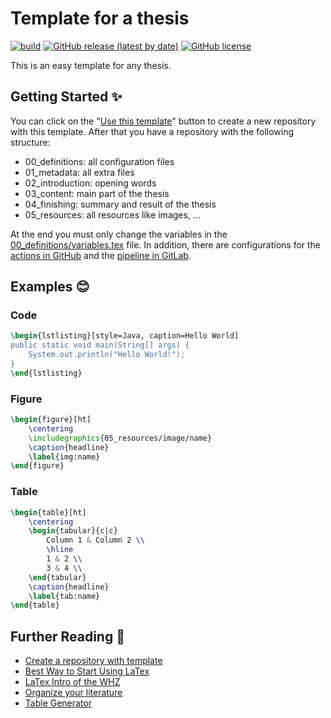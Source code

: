 # Template for a thesis

[![build](https://github.com/flaxel/thesis_template/workflows/build/badge.svg)](https://github.com/flaxel/thesis_template/actions)
[![GitHub release (latest by date)](https://img.shields.io/github/v/release/flaxel/thesis_template)](https://github.com/flaxel/thesis_template/releases)
[![GitHub license](https://img.shields.io/github/license/flaxel/thesis_template)](https://github.com/flaxel/thesis_template/blob/master/LICENSE)

This is an easy template for any thesis.

## Getting Started ✨

You can click on the "[Use this template](https://github.com/flaxel/thesis_template/generate)" button to create a new repository with this template. After that you have a repository with the following structure:

* 00_definitions: all configuration files
* 01_metadata: all extra files
* 02_introduction: opening words
* 03_content: main part of the thesis
* 04_finishing: summary and result of the thesis
* 05_resources: all resources like images, ...

At the end you must only change the variables in the [00_definitions/variables.tex](./00_definitions/variables.tex) file. In addition, there are configurations for the [actions in GitHub](https://docs.github.com/en/actions) and the [pipeline in GitLab](https://docs.gitlab.com/ee/ci/pipelines/).

## Examples 😊

### Code

```latex
\begin{lstlisting}[style=Java, caption=Hello World]
public static void main(String[] args) {
	System.out.println("Hello World!");
}
\end{lstlisting}
```

### Figure

```latex
\begin{figure}[ht]
    \centering 
    \includegraphics{05_resources/image/name} 
    \caption{headline}
    \label{img:name}
\end{figure} 
```

### Table

```latex
\begin{table}[ht]
	\centering
	\begin{tabular}{c|c}
		Column 1 & Column 2 \\
		\hline
		1 & 2 \\
		3 & 4 \\
	\end{tabular}
	\caption{headline}
	\label{tab:name}
\end{table}
```

## Further Reading 🔬

* [Create a repository with template](https://help.github.com/en/github/creating-cloning-and-archiving-repositories/creating-a-repository-from-a-template)
* [Best Way to Start Using LaTex](https://tex.stackexchange.com/questions/4420/best-way-to-start-using-latex-tex)
* [LaTex Intro of the WHZ](https://bildungsportal.sachsen.de/opal/auth/RepositoryEntry/10599825411)
* [Organize your literature](https://www.jabref.org/)
* [Table Generator](https://www.tablesgenerator.com/)

